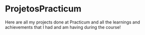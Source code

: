 # ProjetosPracticum
Here are all my projects done at Practicum and all the learnings and achievements that I had and am having during the course!
